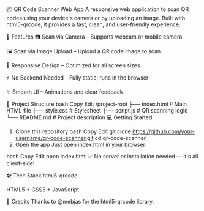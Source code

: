 📦 QR Code Scanner Web App
A responsive web application to scan QR codes using your device's camera or by uploading an image. Built with html5-qrcode, it provides a fast, clean, and user-friendly experience.

🚀 Features
📷 Scan via Camera – Supports webcam or mobile camera

🖼️ Scan via Image Upload – Upload a QR code image to scan

🎨 Responsive Design – Optimized for all screen sizes

⚡ No Backend Needed – Fully static; runs in the browser

✨ Smooth UI – Animations and clear feedback

📂 Project Structure
bash
Copy
Edit
/project-root
├── index.html # Main HTML file
├── style.css # Stylesheet
├── script.js # QR scanning logic
└── README.md # Project description
💻 Getting Started

1. Clone this repository
   bash
   Copy
   Edit
   git clone https://github.com/your-username/qr-code-scanner.git
   cd qr-code-scanner
2. Open the app
   Just open index.html in your browser:

bash
Copy
Edit
open index.html
✅ No server or installation needed — it's all client-side!

🛠️ Tech Stack
html5-qrcode

HTML5 + CSS3 + JavaScript

🙌 Credits
Thanks to @mebjas for the html5-qrcode library.
